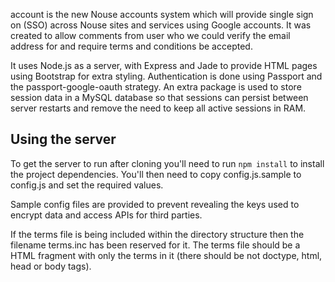 account is the new Nouse accounts system which will provide single sign on (SSO) across Nouse sites and services using Google accounts.  It was created to allow comments from user who we could verify the email address for and require terms and conditions be accepted.

It uses Node.js as a server, with Express and Jade to provide HTML pages using Bootstrap for extra styling.  Authentication is done using Passport and the passport-google-oauth strategy.  An extra package is used to store session data in a MySQL database so that sessions can persist between server restarts and remove the need to keep all active sessions in RAM.

## Using the server
To get the server to run after cloning you'll need to run `npm install` to install the project dependencies.  You'll then need to copy config.js.sample to config.js and set the required values.

Sample config files are provided to prevent revealing the keys used to encrypt data and access APIs for third parties.

If the terms file is being included within the directory structure then the filename terms.inc has been reserved for it.  The terms file should be a HTML fragment with only the terms in it (there should be not doctype, html, head or body tags).